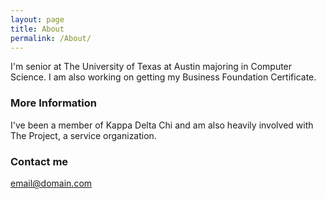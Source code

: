 ```yaml
---
layout: page
title: About
permalink: /About/
---
```


I'm senior at The University of Texas at Austin majoring in Computer Science. I am also working on getting my Business Foundation Certificate.

### More Information

I've been a member of Kappa Delta Chi and am also heavily involved with The Project, a service organization.

### Contact me

[email@domain.com](mailto:email@domain.com)
